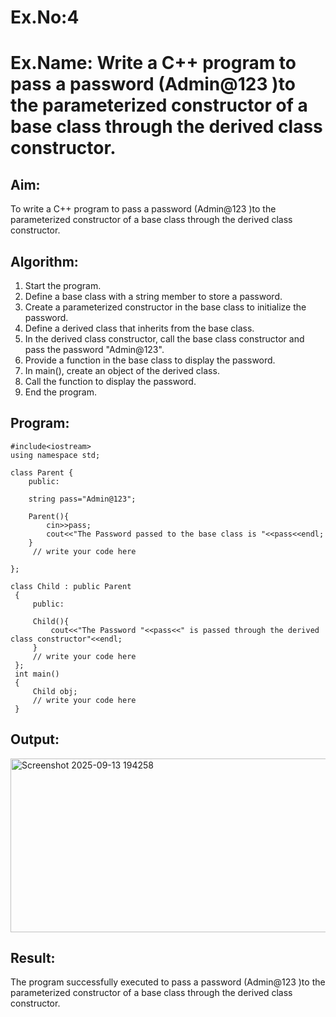 # Ex.No:4
# Ex.Name: Write a C++ program to pass a password (Admin@123 )to the parameterized constructor of a base class through the derived class constructor.

## Aim:
To write a C++ program to pass a password (Admin@123 )to the parameterized constructor of a base class through the derived class constructor.

## Algorithm:
1. Start the program.
2. Define a base class with a string member to store a password.
3. Create a parameterized constructor in the base class to initialize the password.
4. Define a derived class that inherits from the base class.
5. In the derived class constructor, call the base class constructor and pass the password "Admin@123".
6. Provide a function in the base class to display the password.
7. In main(), create an object of the derived class.
8. Call the function to display the password.
9. End the program.

## Program:
```
#include<iostream>
using namespace std;
 
class Parent {
    public:
    
    string pass="Admin@123";
    
    Parent(){
        cin>>pass;
        cout<<"The Password passed to the base class is "<<pass<<endl;
    }
     // write your code here
    
};
 
class Child : public Parent
 {
     public:
     
     Child(){
         cout<<"The Password "<<pass<<" is passed through the derived class constructor"<<endl;
     }
     // write your code here 
 };
 int main()
 {
     Child obj;
     // write your code here
 }
```

## Output:
<img width="1221" height="278" alt="Screenshot 2025-09-13 194258" src="https://github.com/user-attachments/assets/6394f063-61ef-448c-bedd-393ade699c2b" />

## Result:
The program successfully executed to pass a password (Admin@123 )to the parameterized constructor of a base class through the derived class constructor.

